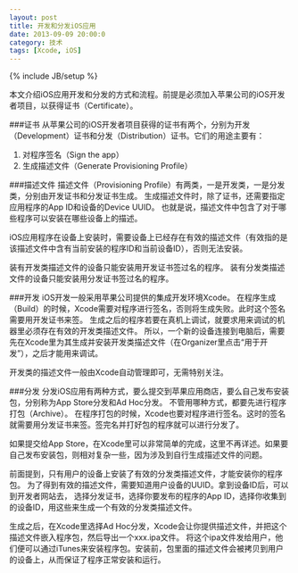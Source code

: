 ```yaml
---
layout: post
title: 开发和分发iOS应用
date: 2013-09-09 20:00:0
category: 技术
tags: [Xcode, iOS]
---
```

{% include JB/setup %}

本文介绍iOS应用开发和分发的方式和流程。前提是必须加入苹果公司的iOS开发者项目，以获得证书（Certificate）。

<!--more-->

###证书
从苹果公司的iOS开发者项目获得的证书有两个，分别为开发（Development）证书和分发（Distribution）证书。它们的用途主要有：
1. 对程序签名（Sign the app）
2. 生成描述文件（Generate Provisioning Profile）

###描述文件
描述文件（Provisioning Profile）有两类，一是开发类，一是分发类，分别由开发证书和分发证书生成。
生成描述文件时，除了证书，还需要指定应用程序的App ID和设备的Device UUID。
也就是说，描述文件中包含了对于哪些程序可以安装在哪些设备上的描述。

iOS应用程序在设备上安装时，需要设备上已经存在有效的描述文件（有效指的是该描述文件中含有当前安装的程序ID和当前设备ID），否则无法安装。

装有开发类描述文件的设备只能安装用开发证书签过名的程序。
装有分发类描述文件的设备只能安装用分发证书签过名的程序。

###开发
iOS开发一般采用苹果公司提供的集成开发环境Xcode。
在程序生成（Build）的时候，Xcode需要对程序进行签名，否则将生成失败。此时这个签名需要用开发证书来签。
生成之后的程序若要在真机上调试，就要求用来调试的机器里必须存在有效的开发类描述文件。
所以，一个新的设备连接到电脑后，需要先在Xcode里为其生成并安装开发类描述文件（在Organizer里点击“用于开发”），之后才能用来调试。

开发类的描述文件一般由Xcode自动管理即可，无需特别关注。

###分发
分发iOS应用有两种方式，要么提交到苹果应用商店，要么自己发布安装包，分别称为App Store分发和Ad Hoc分发。
不管用哪种方式，都要先进行程序打包（Archive）。
在程序打包的时候，Xcode也要对程序进行签名。这时的签名就需要用分发证书来签。签完名并打好包的程序就可以进行分发了。

如果提交给App Store，在Xcode里可以非常简单的完成，这里不再详述。如果要自己发布安装包，则相对复杂一些，因为涉及到自行生成描述文件的问题。

前面提到，只有用户的设备上安装了有效的分发类描述文件，才能安装你的程序包。
为了得到有效的描述文件，需要知道用户设备的UUID。拿到设备ID后，可以到开发者网站去，
选择分发证书，选择你要发布的程序的App ID，选择你收集到的设备ID，用这些来生成一个有效的分发类描述文件。

生成之后，在Xcode里选择Ad Hoc分发，Xcode会让你提供描述文件，并把这个描述文件嵌入程序包，然后导出一个xxx.ipa文件。
将这个ipa文件发给用户，他们便可以通过iTunes来安装程序包。安装前，包里面的描述文件会被拷贝到用户的设备上，从而保证了程序正常安装和运行。
